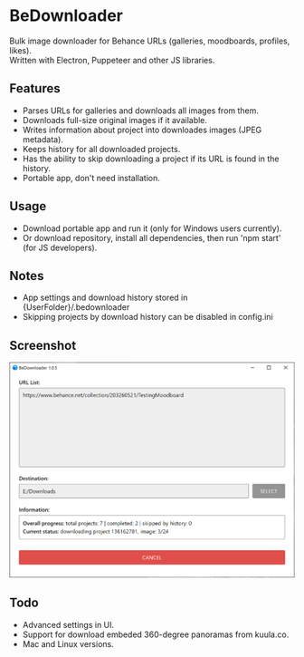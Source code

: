 BeDownloader
==========================
Bulk image downloader for Behance URLs (galleries, moodboards, profiles, likes).  
Written with Electron, Puppeteer and other JS libraries.

## Features
- Parses URLs for galleries and downloads all images from them.
- Downloads full-size original images if it available.
- Writes information about project into downloades images (JPEG metadata).
- Keeps history for all downloaded projects.
- Has the ability to skip downloading a project if its URL is found in the history.
- Portable app, don't need installation.

## Usage
- Download portable app and run it (only for Windows users currently).  
- Or download repository, install all dependencies, then run 'npm start' (for JS developers).

## Notes
- App settings and download history stored in {UserFolder}/.bedownloader  
- Skipping projects by download history can be disabled in config.ini

## Screenshot
![screenshot](screenshots/launched.png)

## Todo
- Advanced settings in UI.
- Support for download embeded 360-degree panoramas from kuula.co.
- Mac and Linux versions.

